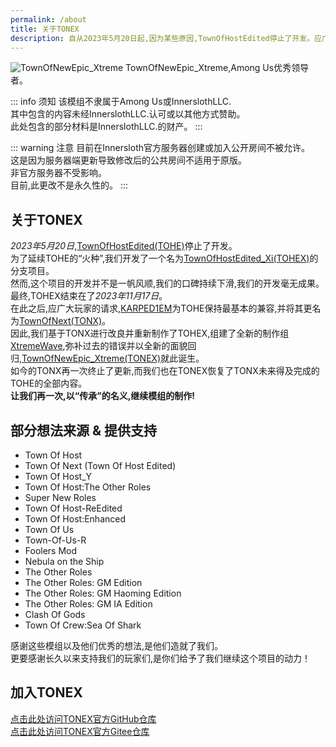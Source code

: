 ```yaml
---
permalink: /about
title: 关于TONEX
description: 自从2023年5月20日起,因为某些原因,TownOfHostEdited停止了开发。应广大玩家的请求, KARPED1EM为TownOfHostEdited保持最基本的兼容,并与TownOfHost同步更新,以确保有需要的玩家仍然可以正常游玩。正因如此,我们不必再以继承的名义制作模组,我们启动了一个新计划,称其为“TONEX”。
---
```

![TownOfNewEpic_Xtreme](https://cn-sy1.rains3.com/xtremewave/TONEX-BG.jpg "TownOfNewEpic_Xtreme")
TownOfNewEpic_Xtreme,Among Us优秀领导者。

::: info 须知
该模组不隶属于Among Us或InnerslothLLC.<br>
其中包含的内容未经InnerslothLLC.认可或以其他方式赞助。<br>
此处包含的部分材料是InnerslothLLC.的财产。
:::

::: warning 注意
目前在Innersloth官方服务器创建或加入公开房间不被允许。<br>
这是因为服务器端更新导致修改后的公共房间不适用于原版。<br>
非官方服务器不受影响。<br>
目前,此更改不是永久性的。
:::
## 关于TONEX
*2023年5月20日*,[TownOfHostEdited(TOHE)](https://tohe.cc)停止了开发。<br>
为了延续TOHE的“火种”,我们开发了一个名为[TownOfHostEdited_Xi(TOHEX)](https://tohex.cc)的分支项目。<br>
然而,这个项目的开发并不是一帆风顺,我们的口碑持续下滑,我们的开发毫无成果。<br>
最终,TOHEX结束在了*2023年11月17日*。<br>
在此之后,应广大玩家的请求,[KARPED1EM](https://leever.cn)为TOHE保持最基本的兼容,并将其更名为[TownOfNext(TONX)](https://tonx.cc)。<br>
因此,我们基于TONX进行改良并重新制作了TOHEX,组建了全新的制作组[XtremeWave](https://www.xtreme.net.cn),弥补过去的错误并以全新的面貌回归,[TownOfNewEpic_Xtreme(TONEX)](https://tonex.cc)就此诞生。<br>
如今的TONX再一次终止了更新,而我们也在TONEX恢复了TONX未来得及完成的TOHE的全部内容。<br>
**让我们再一次,以“传承”的名义,继续模组的制作!**

## 部分想法来源 & 提供支持
- Town Of Host
- Town Of Next (Town Of Host Edited)
- Town Of Host_Y
- Town Of Host:The Other Roles
- Super New Roles
- Town Of Host-ReEdited
- Town Of Host:Enhanced
- Town Of Us
- Town-Of-Us-R
- Foolers Mod
- Nebula on the Ship
- The Other Roles
- The Other Roles: GM Edition
- The Other Roles: GM Haoming Edition
- The Other Roles: GM IA Edition
- Clash Of Gods
- Town Of Crew:Sea Of Shark

感谢这些模组以及他们优秀的想法,是他们造就了我们。<br>
更要感谢长久以来支持我们的玩家们,是你们给予了我们继续这个项目的动力！
## 加入TONEX
[点击此处访问TONEX官方GitHub仓库](https://github.com/XtremeWave/TownOfNewEpic_Xtreme)<br>
[点击此处访问TONEX官方Gitee仓库](https://gitee.com/TEAM_TONEX/TownOfNewEpic_Xtreme)
